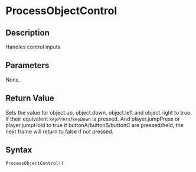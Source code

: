 # ProcessObjectControl

## Description
Handles control inputs

## Parameters
None.

## Return Value
Sets the value for object.up, object.down, object.left and object.right to true if their equivalent `keyPress`/`keyDown` is pressed. And player.jumpPress or player.jumpHold to true if buttonA/buttonB/buttonC are pressed/held, the next frame will return to false if not pressed.

## Syntax
```ProcessObjectControl()```